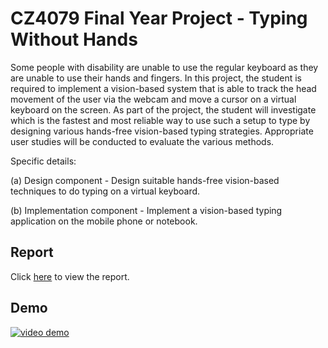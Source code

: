 # CZ4079 Final Year Project - Typing Without Hands

Some people with disability are unable to use the regular keyboard as they are unable to use their hands and fingers. In this project, the student is required to implement a vision-based system that is able to track the head movement of the user via the webcam and move a cursor on a virtual keyboard on the screen. As part of the project, the student will investigate which is the fastest and most reliable way to use such a setup to type by designing various hands-free vision-based typing strategies. Appropriate user studies will be conducted to evaluate the various methods.

Specific details:

(a) Design component - Design suitable hands-free vision-based techniques to do typing on a virtual keyboard.

(b) Implementation component - Implement a vision-based typing application on the mobile phone or notebook.

## Report

Click [here](https://dr.ntu.edu.sg/handle/10356/165992) to view the report.

## Demo

[![video demo](https://img.youtube.com/vi/WhtghbbTQO0/0.jpg)](https://www.youtube.com/watch?v=WhtghbbTQO0)
